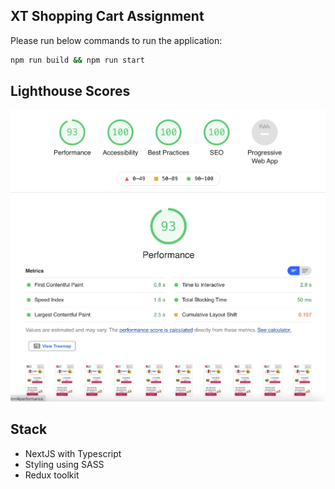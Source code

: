 ## XT Shopping Cart Assignment

Please run below commands to run the application:

```bash
npm run build && npm run start
```

## Lighthouse Scores

<img src="./lighthouse-scores.png" />

## Stack

- NextJS with Typescript
- Styling using SASS
- Redux toolkit
